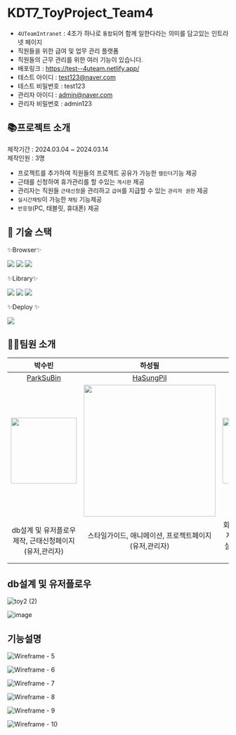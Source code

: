 # KDT7_ToyProject_Team4

- ```4UTeamIntranet``` : 4조가 하나로 ```통합```되어 함께 일한다라는 의미를 담고있는 인트라넷 페이지
- 직원들을 위한 급여 및 업무 관리 플랫폼
- 직원들의 근무 관리를 위한 여러 기능이 있습니다.
- 배포링크 : https://test--4uteam.netlify.app/
- 테스트 아이디 : test123@naver.com
- 테스트 비밀번호 : test123
- 관리자 아이디 : admin@naver.com
- 관리자 비밀번호 : admin123

  
## 📚프로젝트 소개
제작기간 : 2024.03.04 ~ 2024.03.14 <br>
제작인원 : 3명

- 프로젝트를 추가하여 직원들의 프로젝트 공유가 가능한 ```캘린더```기능 제공 
- 근태를 신청하여 휴가관리를 할 수있는  ```게시판``` 제공
- 관리자는 직원들 ```근태신청```을 관리하고 ```급여```를 지급할 수 있는 ```관리자 권한``` 제공
- ```실시간채팅```이 가능한 ```채팅``` 기능제공
- ```반응형```(PC, 태블릿, 휴대폰) 제공

 ## 🎁 기술 스택  
<div align="left">
✨Browser✨

  <img src="https://img.shields.io/badge/HTML5-E34F26?style=for-the-badge&logo=html5&logoColor=white"> <img src="https://img.shields.io/badge/CSS3-1572B6?style=for-the-badge&logo=css3&logoColor=white"> <img src="https://img.shields.io/badge/JavaScript-323330?style=for-the-badge&logo=javascript&logoColor=F7DF1E">

✨Library✨

   <img src="https://img.shields.io/badge/react-61DAFB?style=for-the-badge&logo=react&logoColor=white"> <img src="https://img.shields.io/badge/firebase-FFCA28?style=for-the-badge&logo=firebase&logoColor=white"> <img src="https://img.shields.io/badge/styled components-DB7093?style=flat-square&logo=styled-components&logoColor=white"/>

✨Deploy ✨
  
  <img src="https://img.shields.io/badge/netlify-00C7B7?style=for-the-badge&logo=firebase&logoColor=white"> 

  </div>


## 👩‍💻팀원 소개



| 박수빈  |  하성필   |  방호진   |
| :------------: | :------------: |:------------: | 
| [ParkSuBin ](https://github.com/subinsad)  |  [HaSungPil](https://github.com/hasungpil)  |  [BangHoJin](https://github.com/banghogu)  |  
|  <img width="150" src="https://github.com/subinsad/KDT7_FE_Toy1_team4/assets/92204014/26134b36-e51d-457d-abae-99d56037d44b"/> |  <img width ="300" src="https://github.com/subinsad/KDT7_FE_Toy1_team4/assets/92204014/c9791652-c9cd-49f6-922f-7d271acdb678" >  | <img width="150" src="https://github.com/subinsad/KDT7_FE_Toy1_team4/assets/92204014/e0a4d495-b9f2-462a-8c42-58dd29917650"> |
| db설계 및 유저플로우 제작, 근태신청페이지(유저,관리자)  |  스타일가이드, 애니메이션, 프로젝트페이지(유저,관리자) | 회원가입/로그인, 급여지급페이지(관리자), 실시간채팅페이지, 마이페이지수정  |



## db설계 및 유저플로우

![toy2 (2)](https://github.com/subinsad/KDT7_FE_Toy2_team4/assets/92204014/a5cd968f-8462-4943-8f09-443e80edc9a3)

![image](https://github.com/subinsad/KDT7_FE_Toy2_team4/assets/92204014/6ca7b028-b8bc-421f-a756-e7a6dfbd8d24)

## 기능설명

![Wireframe - 5](https://github.com/subinsad/KDT7_FE_Toy2_team4/assets/92204014/deea9e61-8776-492f-966c-826318f3ea1c)

![Wireframe - 6](https://github.com/subinsad/KDT7_FE_Toy2_team4/assets/92204014/7d1de526-526c-408c-8415-3d5471d5f747)

![Wireframe - 7](https://github.com/subinsad/KDT7_FE_Toy2_team4/assets/92204014/c03508f0-b05a-4778-9e06-981aca7dd3cd)

![Wireframe - 8](https://github.com/subinsad/KDT7_FE_Toy2_team4/assets/92204014/c20e09d6-4ed6-4997-8cc0-0b02c12d0fc9)

![Wireframe - 9](https://github.com/subinsad/KDT7_FE_Toy2_team4/assets/92204014/bbb2931e-43e1-4cec-9e2f-856146f7f087)

![Wireframe - 10](https://github.com/subinsad/KDT7_FE_Toy2_team4/assets/92204014/d1c93b5f-d558-4811-b0b6-73f43d6426aa)









